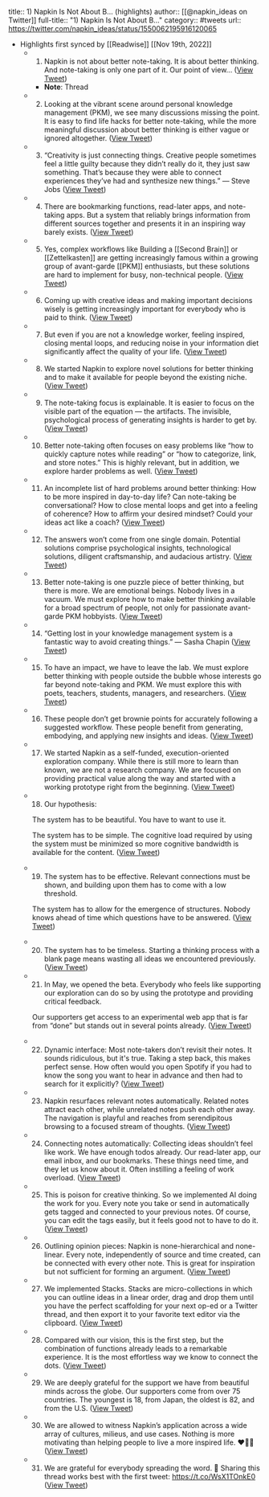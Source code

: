title:: 1) Napkin Is Not About B... (highlights)
author:: [[@napkin_ideas on Twitter]]
full-title:: "1) Napkin Is Not About B..."
category:: #tweets
url:: https://twitter.com/napkin_ideas/status/1550062195916120065

- Highlights first synced by [[Readwise]] [[Nov 19th, 2022]]
	- 1) Napkin is not about better note-taking. It is about better thinking. And note-taking is only one part of it. Our point of view... ([View Tweet](https://twitter.com/napkin_ideas/status/1550062195916120065))
		- **Note**: Thread
	- 2) Looking at the vibrant scene around personal knowledge management (PKM), we see many discussions missing the point. It is easy to find life hacks for better note-taking, while the more meaningful discussion about better thinking is either vague or ignored altogether. ([View Tweet](https://twitter.com/napkin_ideas/status/1550062197572780032))
	- 3) “Creativity is just connecting things. Creative people sometimes feel a little guilty because they didn’t really do it, they just saw something. That’s because they were able to connect experiences they’ve had and synthesize new things.” — Steve Jobs ([View Tweet](https://twitter.com/napkin_ideas/status/1550062199418281985))
	- 4) There are bookmarking functions, read-later apps, and note-taking apps. But a system that reliably brings information from different sources together and presents it in an inspiring way barely exists. ([View Tweet](https://twitter.com/napkin_ideas/status/1550062201058254848))
	- 5) Yes, complex workflows like Building a [[Second Brain]] or [[Zettelkasten]] are getting increasingly famous within a growing group of avant-garde [[PKM]] enthusiasts, but these solutions are hard to implement for busy, non-technical people. ([View Tweet](https://twitter.com/napkin_ideas/status/1550062202710892544))
	- 6) Coming up with creative ideas and making important decisions wisely is getting increasingly important for everybody who is paid to think. ([View Tweet](https://twitter.com/napkin_ideas/status/1550062204568961025))
	- 7) But even if you are not a knowledge worker, feeling inspired, closing mental loops, and reducing noise in your information diet significantly affect the quality of your life. ([View Tweet](https://twitter.com/napkin_ideas/status/1550062206280155137))
	- 8) We started Napkin to explore novel solutions for better thinking and to make it available for people beyond the existing niche. ([View Tweet](https://twitter.com/napkin_ideas/status/1550062207987335168))
	- 9) The note-taking focus is explainable. It is easier to focus on the visible part of the equation — the artifacts. The invisible, psychological process of generating insights is harder to get by. ([View Tweet](https://twitter.com/napkin_ideas/status/1550062209505665024))
	- 10) Better note-taking often focuses on easy problems like “how to quickly capture notes while reading” or “how to categorize, link, and store notes.” This is highly relevant, but in addition, we explore harder problems as well. ([View Tweet](https://twitter.com/napkin_ideas/status/1550062211305017344))
	- 11) An incomplete list of hard problems around better thinking: How to be more inspired in day-to-day life? Can note-taking be conversational? How to close mental loops and get into a feeling of coherence? How to affirm your desired mindset? Could your ideas act like a coach? ([View Tweet](https://twitter.com/napkin_ideas/status/1550062214056255491))
	- 12) The answers won’t come from one single domain. Potential solutions comprise psychological insights, technological solutions, diligent craftsmanship, and audacious artistry. ([View Tweet](https://twitter.com/napkin_ideas/status/1550062216145256450))
	- 13) Better note-taking is one puzzle piece of better thinking, but there is more. We are emotional beings. Nobody lives in a vacuum. We must explore how to make better thinking available for a broad spectrum of people, not only for passionate avant-garde PKM hobbyists. ([View Tweet](https://twitter.com/napkin_ideas/status/1550062217864904704))
	- 14) “Getting lost in your knowledge management system is a fantastic way to avoid creating things.” — Sasha Chapin ([View Tweet](https://twitter.com/napkin_ideas/status/1550062219567808513))
	- 15) To have an impact, we have to leave the lab. We must explore better thinking with people outside the bubble whose interests go far beyond note-taking and PKM. We must explore this with poets, teachers, students, managers, and researchers. ([View Tweet](https://twitter.com/napkin_ideas/status/1550062221249617923))
	- 16) These people don’t get brownie points for accurately following a suggested workflow. These people benefit from generating, embodying, and applying new insights and ideas. ([View Tweet](https://twitter.com/napkin_ideas/status/1550062222898077699))
	- 17) We started Napkin as a self-funded, execution-oriented exploration company. While there is still more to learn than known, we are not a research company. We are focused on providing practical value along the way and started with a working prototype right from the beginning. ([View Tweet](https://twitter.com/napkin_ideas/status/1550062224609366016))
	- 18) Our hypothesis:
	  
	  The system has to be beautiful. You have to want to use it.
	  
	  The system has to be simple. The cognitive load required by using the system must be minimized so more cognitive bandwidth is available for the content. ([View Tweet](https://twitter.com/napkin_ideas/status/1550062226224078849))
	- 19) The system has to be effective. Relevant connections must be shown, and building upon them has to come with a low threshold.
	  
	  The system has to allow for the emergence of structures. Nobody knows ahead of time which questions have to be answered. ([View Tweet](https://twitter.com/napkin_ideas/status/1550062228031815682))
	- 20) The system has to be timeless. Starting a thinking process with a blank page means wasting all ideas we encountered previously. ([View Tweet](https://twitter.com/napkin_ideas/status/1550062229915066368))
	- 21) In May, we opened the beta. Everybody who feels like supporting our exploration can do so by using the prototype and providing critical feedback.
	  
	  Our supporters get access to an experimental web app that is far from “done” but stands out in several points already. ([View Tweet](https://twitter.com/napkin_ideas/status/1550062231475347463))
	- 22) Dynamic interface: Most note-takers don’t revisit their notes. It sounds ridiculous, but it's true. Taking a step back, this makes perfect sense. How often would you open Spotify if you had to know the song you want to hear in advance and then had to search for it explicitly? ([View Tweet](https://twitter.com/napkin_ideas/status/1550062233333497856))
	- 23) Napkin resurfaces relevant notes automatically. Related notes attract each other, while unrelated notes push each other away. The navigation is playful and reaches from serendipitous browsing to a focused stream of thoughts. ([View Tweet](https://twitter.com/napkin_ideas/status/1550062234960908289))
	- 24) Connecting notes automatically: Collecting ideas shouldn’t feel like work. We have enough todos already. Our read-later app, our email inbox, and our bookmarks. These things need time, and they let us know about it. Often instilling a feeling of work overload. ([View Tweet](https://twitter.com/napkin_ideas/status/1550062236785319938))
	- 25) This is poison for creative thinking. So we implemented AI doing the work for you. Every note you take or send in automatically gets tagged and connected to your previous notes. Of course, you can edit the tags easily, but it feels good not to have to do it. ([View Tweet](https://twitter.com/napkin_ideas/status/1550062238471446529))
	- 26) Outlining opinion pieces: Napkin is none-hierarchical and none-linear. Every note, independently of source and time created, can be connected with every other note. This is great for inspiration but not sufficient for forming an argument. ([View Tweet](https://twitter.com/napkin_ideas/status/1550062724729667585))
	- 27) We implemented Stacks. Stacks are micro-collections in which you can outline ideas in a linear order, drag and drop them until you have the perfect scaffolding for your next op-ed or a Twitter thread, and then export it to your favorite text editor via the clipboard. ([View Tweet](https://twitter.com/napkin_ideas/status/1550062726432669699))
	- 28) Compared with our vision, this is the first step, but the combination of functions already leads to a remarkable experience. It is the most effortless way we know to connect the dots. ([View Tweet](https://twitter.com/napkin_ideas/status/1550062728290631683))
	- 29) We are deeply grateful for the support we have from beautiful minds across the globe. Our supporters come from over 75 countries. The youngest is 18, from Japan, the oldest is 82, and from the U.S. ([View Tweet](https://twitter.com/napkin_ideas/status/1550062729905553409))
	- 30) We are allowed to witness Napkin’s application across a wide array of cultures, milieus, and use cases. Nothing is more motivating than helping people to live a more inspired life. ❤️🧠🚀 ([View Tweet](https://twitter.com/napkin_ideas/status/1550062731465744384))
	- 31) We are grateful for everybody spreading the word. 🙏 Sharing this thread works best with the first tweet: https://t.co/WsX1TOnkE0 ([View Tweet](https://twitter.com/napkin_ideas/status/1550063477213077505))